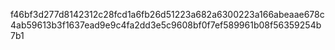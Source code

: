 f46bf3d277d8142312c28fcd1a6fb26d51223a682a6300223a166abeaae678c4ab59613b3f1637ead9e9c4fa2dd3e5c9608bf0f7ef589961b08f56359254b7b1
